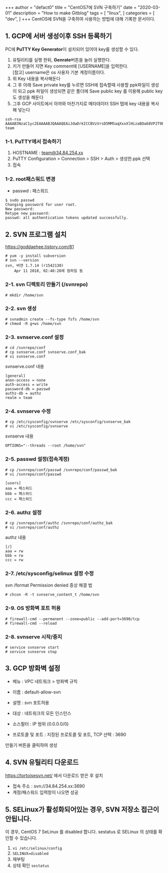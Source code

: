 +++
author = "defact0"
title = "CentOS7에 SVN 구축하기"
date = "2020-03-01"
description = "How to make Gitblog"
tags = [
    "linux",
]
categories = [
    "dev",
]
+++
CentOS에 SVN을 구축하여 사용하는 방법에 대해 기록한 문서이다.

<!--more-->

## 1. GCP에 서버 생성이후 SSH 등록하기
PC에 <b>PuTTY Key Generator</b>이 설치되어 있어야 key를 생성할 수 있다.

1. 유틸리티를 실행 한뒤, <b>Genrate</b>버튼을 눌러 실행한다.
1. 키가 만들어 지면 Key comment에 [USERNAME]을 입력한다.<br>[참고] username은 os 사용자 기본 계정이름이다.
1. 위 Key 내용을 복사해둔다
1. 그 후 아래 Save private key를 누르면 SSH에 접속할때 사용할 ppk파일이 생성이 되고 ppk 파일이 생성되면 같은 폴더에 Save public key 를 이용해 public key 도 생성을 해둔다
1. 그후 GCP 사이트에서 아까와 마찬가지로 메타데이터 SSH 탭에 key 내용을 복사해 넣는다
```
ssh-rsa AAAAB3NzaC1yc2EAAAABJQAAAQEAiJdwDrkICCBVzVrsD5MM5aqXxxXlHizaBOa68VP2T9EpMf4yeLRuvRj7g+hgqk03P+oCEAqKF6XXfWLpWVDltwDJY9VkpK1F6E8AkW6Y8xLbjuJooFs2+QouGtMorr7DzdJe1dgvqvBXQsVcaUv5snEFmq1Hp6weVsiZZy56fYXvRQNJ8yzR+V6e4PbHHE7hqvDh6mzJTmqYzQDS5H4aS0x8CKcsnaFrOKHVfPd2xxgerQE8HVQTNVwaZX7F7vfMHRGnVroWF0syuFan3SlyL0SOUqzwmdSbh4YQVrH8CWVB2CvbRHeBn2q9cb1uWZUW3wJES6W64T3SapZfVb2YIw== team
```

### 1-1. PuTTY에서 접속하기

1. HOSTNAME : team@34.84.254.xx
1. PuTTY Configuration > Connection > SSH > Auth > 생성한.ppk 선택
1. 접속

### 1-2. root패스워드 변경

- passwd : 패스워드

```shell
$ sudo passwd
Changing password for user root.
New password:
Retype new password:
passwd: all authentication tokens updated successfully.
```
## 2. SVN 프로그램 설치
https://goddaehee.tistory.com/81

```shell
# yum -y install subversion
# svn --version
svn, 버젼 1.7.14 (r1542130)
    Apr 11 2018, 02:40:28에 컴파일 됨
```

### 2-1. svn 디렉토리 만들기 (/svnrepo)
```shell
# mkdir /home/svn
```

### 2-2. svn 생성
```shell
# svnadmin create --fs-type fsfs /home/svn
# chmod -R g+ws /home/svn
```

### 2-3. svnserve.conf 설정
```shell
# cd /svnrepo/conf
# cp svnserve.conf svnserve.conf_bak
# vi svnserve.conf
```
svnserve.conf 내용
```
[general]
anon-access = none
auth-access = write
password-db = passwd
authz-db = authz
realm = team
```

### 2-4. svnserve 수정
```shell
# cp /etc/sysconfig/svnserve /etc/sysconfig/svnserve_bak
# vi /etc/sysconfig/svnserve
```
svnserve 내용
```
OPTIONS="--threads --root /home/svn"
```

### 2-5. passwd 설정(접속계정)
```shell
# cp /svnrepo/conf/passwd /svnrepo/conf/passwd_bak
# vi /svnrepo/conf/passwd
```
```
[users]
aaa = 패스워드
bbb = 패스워드
ccc = 패스워드
```
### 2-6. authz 설정

```shell
# cp /svnrepo/conf/authz /svnrepo/conf/authz_bak
# vi /svnrepo/conf/authz
```
authz 내용
```
[/]
aaa = rw
bbb = rw
ccc = rw
```
### 2-7. /etc/sysconfig/selinux 설정 수정
svn /format Permission denied 증상 해결 법
```
# chcon -R -t svnserve_content_t /home/svn
```

### 2-9. OS 방화벽 포트 허용

```shell
# firewall-cmd --permanent --zone=public --add-port=3690/tcp
# firewall-cmd --reload
```

### 2-8. svnserve 시작/중지
```shell
# service svnserve start
# service svnserve stop
```

## 3. GCP 방화벽 설정

- 메뉴 : VPC 네트워크 > 방화벽 규칙

- 이름 : default-allow-svn
- 설명 : svn 포트허용
- 대상 : 네트워크의 모든 인스턴스
- 소스필터 : IP 범위 (0.0.0.0/0)
- 프로토콜 및 포트 : 지정된 프로토콜 및 포트, TCP 선택 : 3690

만들기 버튼을 클릭하여 생성


## 4. SVN 유틸리티 다운로드

https://tortoisesvn.net/ 에서 다운로드 받은 후 설치

- 접속 주소 : svn://34.84.254.xx:3690
- 계정/패스워드 입력창이 나오면 성공



## 5. SELinux가 활성화되어있는 경우, SVN 저장소 접근이 안됩니다.
이 경우, CentOS 7 SeLinux 를 disabled 합니다.
sestatus 로 SELinux 의 상태를 확인할 수 있습니다.

1. `vi /etc/selinux/config`
1. `SELINUX=disabled`
1. 재부팅
1. 상태 확인 `sestatus`